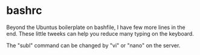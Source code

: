 bashrc
======

Beyond the Ubuntus boilerplate on bashfile, I have few more lines in the end. These little tweeks can help you reduce many typing on the keyboard.

The "subl" command can be changed by "vi" or "nano" on the server.